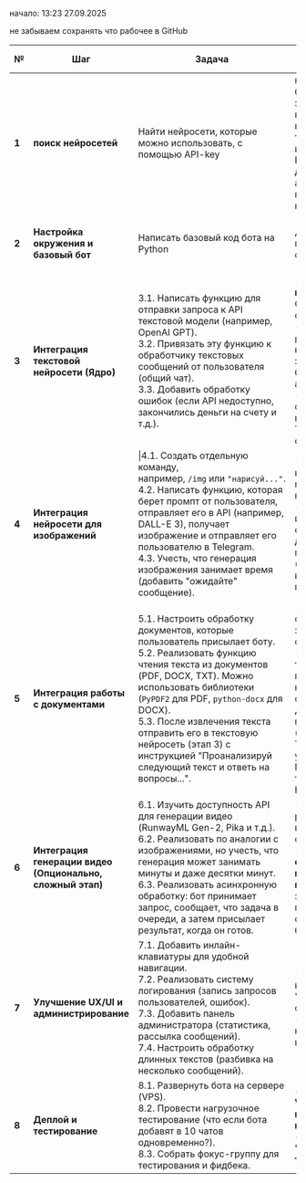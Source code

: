 начало: 13:23 27.09.2025


не забываем сохранять что рабочее в GitHub

| №      | Шаг                                                        | Задача                                                                                                                                                                                                                                                                                                                                                                               | Важно помнить                                                                                                                                                                                                                                       | Результат                                                                   | состояние задачи |
| ------ | ---------------------------------------------------------- | ------------------------------------------------------------------------------------------------------------------------------------------------------------------------------------------------------------------------------------------------------------------------------------------------------------------------------------------------------------------------------------ | --------------------------------------------------------------------------------------------------------------------------------------------------------------------------------------------------------------------------------------------------- | --------------------------------------------------------------------------- | ---------------- |
| **1**  | **поиск нейросетей**                                       | Найти нейросети, которые можно использовать, с помощью     API-key                                                                                                                                                                                                                                                                                                                   | нейросети должны быть нацелены на 1 задачу, которую они выполняют лучше всего, одна для текста, другая для изображения и т.д.<br>Будет возможность делать все не автоматизацией, а с помощью API прямо на сервер.                                   | будет ускорена работа бота                                                  |                  |
| **2**  | **Настройка окружения и базовый бот**                      | Написать базовый код бота на Python                                                                                                                                                                                                                                                                                                                                                  | Делаем самую простую функциональность.                                                                                                                                                                                                              | Рабочий "скелет" бота, который отвечает на команды.                         |                  |
| **3**  | **Интеграция текстовой нейросети (Ядро)**                  | 3.1. Написать функцию для отправки запроса к API текстовой модели (например, OpenAI GPT).  <br>3.2. Привязать эту функцию к обработчику текстовых сообщений от пользователя (общий чат).  <br>3.3. Добавить обработку ошибок (если API недоступно, закончились деньги на счету и т.д.).                                                                                              | - Это **самое важное ядро** бота. Сделай его стабильным.  <br>- Настрой `system prompt` для нейросети, чтобы задать тон общения бота ("Ты полезный ассистент...").  <br>- Ограничь длину ответа, чтобы он влезал в лимиты Telegram (4096 символов). | Бот может поддерживать текстовый диалог, используя мощную AI.               |                  |
| **4**  | **Интеграция нейросети для изображений**                   | \|4.1. Создать отдельную команду, например, `/img` или `"нарисуй..."`.  <br>4.2. Написать функцию, которая берет промпт от пользователя, отправляет его в API (например, DALL-E 3), получает изображение и отправляет его пользователю в Telegram.  <br>4.3. Учесть, что генерация изображения занимает время (добавить "ожидайте" сообщение).                                       | - Генерация изображений часто платная и медленнее текста.  <br>- Промпт для изображений нужно составлять иначе — добавь подсказки пользователю ("опиши изображение подробно").                                                                      | Бот может генерировать изображения по запросу.                              |                  |
| **5**  | **Интеграция работы с документами**                        | 5.1. Настроить обработку документов, которые пользователь присылает боту.  <br>5.2. Реализовать функцию чтения текста из документов (PDF, DOCX, TXT). Можно использовать библиотеки (`PyPDF2` для PDF, `python-docx` для DOCX).  <br>5.3. После извлечения текста отправить его в текстовую нейросеть (этап 3) с инструкцией "Проанализируй следующий текст и ответь на вопросы...". | - Нужно ограничить размер загружаемого файла.  <br>- Извлечение текста из PDF может быть неточным, особенно из сканов. Для сканов понадобится OCR (например, Tesseract), это усложнит задачу. Начни с простых текстовых PDF/DOCX.                   | Бот может "читать" и анализировать содержимое документов.                   |                  |
| **6**  | **Интеграция генерации видео (Опционально, сложный этап)** | 6.1. Изучить доступность API для генерации видео (RunwayML Gen-2, Pika и т.д.).  <br>6.2. Реализовать по аналогии с изображениями, но учесть, что генерация может занимать минуты и даже десятки минут.  <br>6.3. Реализовать асинхронную обработку: бот принимает запрос, сообщает, что задача в очереди, а затем присылает результат, когда он готов.                              | - Это самый ресурсоемкий и, вероятно, дорогой функционал.  <br>- **Асинхронность и очередь задач — ключевой момент.** Не заставляй пользователя ждать ответа 10 минут, бот "зависнет".                                                              | Бот может принимать запросы на генерацию видео и присылать результат позже. |                  |
| **7**  | **Улучшение UX/UI и администрирование**                    | 7.1. Добавить инлайн-клавиатуры для удобной навигации.  <br>7.2. Реализовать систему логирования (запись запросов пользователей, ошибок).  <br>7.3. Добавить панель администратора (статистика, рассылка сообщений).  <br>7.4. Настроить обработку длинных текстов (разбивка на несколько сообщений).                                                                                | - Удобный интерфейс важнее "навороченного" функционала.  <br>- Логи помогут тебе находить и исправлять ошибки.                                                                                                                                      | Полированный, удобный и устойчивый к ошибкам бот.                           |                  |
| **8**  | **Деплой и тестирование**                                  | 8.1. Развернуть бота на сервере (VPS).  <br>8.2. Провести нагрузочное тестирование (что если бота добавят в 10 чатов одновременно?).  <br>8.3. Собрать фокус-группу для тестирования и фидбека.                                                                                                                                                                                      | **- Для деплоя на VPS посмотри на `systemd`-сервисы или `docker`.  <br>- Всегда имей план "отката" если что-то пойдет не так.**                                                                                                                     | Бот стабильно работает 24/7 и готов к использованию.                        |                  |


